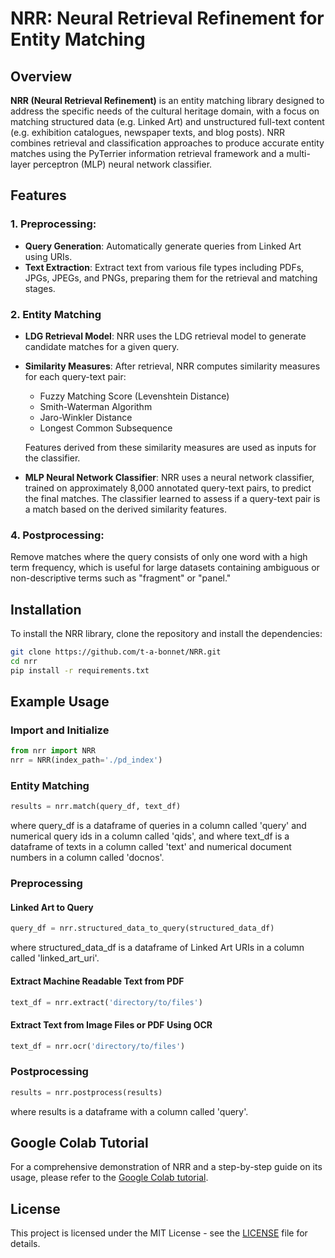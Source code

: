 # NRR: Neural Retrieval Refinement for Entity Matching

## Overview

**NRR (Neural Retrieval Refinement)** is an entity matching library designed to address the specific needs of the cultural heritage domain, with a focus on matching structured data (e.g. Linked Art) and unstructured full-text content (e.g. exhibition catalogues, newspaper texts, and blog posts). NRR combines retrieval and classification approaches to produce accurate entity matches using the PyTerrier information retrieval framework and a multi-layer perceptron (MLP) neural network classifier.

## Features

### 1. **Preprocessing**: 
   - **Query Generation**: Automatically generate queries from Linked Art using URIs.
   - **Text Extraction**: Extract text from various file types including PDFs, JPGs, JPEGs, and PNGs, preparing them for the retrieval and matching stages.

### 2. **Entity Matching**

   - **LDG Retrieval Model**: 
   NRR uses the LDG retrieval model to generate candidate matches for a given query.

   - **Similarity Measures**: 
   After retrieval, NRR computes similarity measures for each query-text pair:
       - Fuzzy Matching Score (Levenshtein Distance)
       - Smith-Waterman Algorithm
       - Jaro-Winkler Distance
       - Longest Common Subsequence
   
        Features derived from these similarity measures are used as inputs for the classifier.

   - **MLP Neural Network Classifier**: 
   NRR uses a neural network classifier, trained on approximately 8,000 annotated query-text pairs, to predict the final matches. The classifier learned to assess if a query-text pair is a match based on the derived similarity features.

### 4. **Postprocessing**: 
   Remove matches where the query consists of only one word with a high term frequency, which is useful for large datasets containing ambiguous or non-descriptive terms such as "fragment" or "panel."

## Installation

To install the NRR library, clone the repository and install the dependencies:

```bash
git clone https://github.com/t-a-bonnet/NRR.git
cd nrr
pip install -r requirements.txt
```

## Example Usage

### Import and Initialize

```python
from nrr import NRR
nrr = NRR(index_path='./pd_index')
```

### Entity Matching

```python
results = nrr.match(query_df, text_df)
```

where query_df is a dataframe of queries in a column called 'query' and numerical query ids in a column called 'qids', and where text_df is a dataframe of texts in a column called 'text' and numerical document numbers in a column called 'docnos'.

### Preprocessing

#### Linked Art to Query

```python
query_df = nrr.structured_data_to_query(structured_data_df)
```

where structured_data_df is a dataframe of Linked Art URIs in a column called 'linked_art_uri'.

#### Extract Machine Readable Text from PDF

```python
text_df = nrr.extract('directory/to/files')
```

#### Extract Text from Image Files or PDF Using OCR

```python
text_df = nrr.ocr('directory/to/files')
```

### Postprocessing

```python
results = nrr.postprocess(results)
```

where results is a dataframe with a column called 'query'.

## Google Colab Tutorial

For a comprehensive demonstration of NRR and a step-by-step guide on its usage, please refer to the [Google Colab tutorial](https://colab.research.google.com/drive/1pwWTMatqy-sxB5etYUMTkXN5uqCd5pyg#scrollTo=D8_nd5tyNEcq).

## License

This project is licensed under the MIT License - see the [LICENSE](LICENSE) file for details.